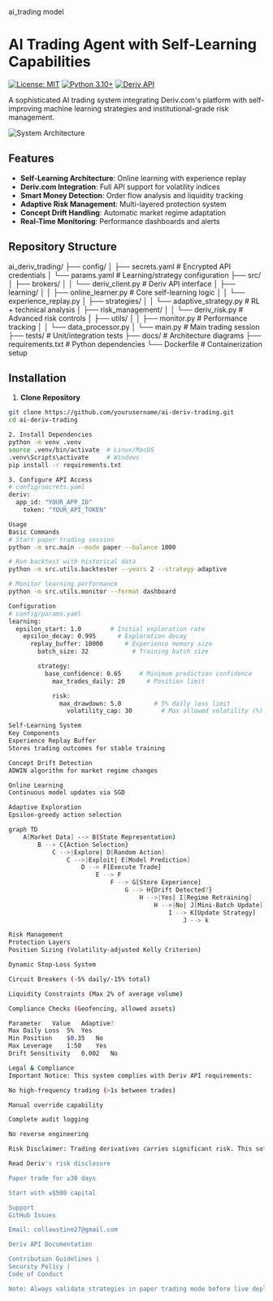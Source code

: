 ai_trading model

# AI Trading Agent with Self-Learning Capabilities

[![License: MIT](https://img.shields.io/badge/License-MIT-yellow.svg)](https://opensource.org/licenses/MIT)
[![Python 3.10+](https://img.shields.io/badge/python-3.10%2B-blue.svg)](https://www.python.org/downloads/)
[![Deriv API](https://img.shields.io/badge/Deriv-API-ff6a00)](https://api.deriv.com/)

A sophisticated AI trading system integrating Deriv.com's platform with self-improving machine learning strategies and institutional-grade risk management.

![System Architecture](docs/architecture.png)

## Features

- **Self-Learning Architecture**: Online learning with experience replay
- **Deriv.com Integration**: Full API support for volatility indices
- **Smart Money Detection**: Order flow analysis and liquidity tracking
- **Adaptive Risk Management**: Multi-layered protection system
- **Concept Drift Handling**: Automatic market regime adaptation
- **Real-Time Monitoring**: Performance dashboards and alerts

## Repository Structure

ai_deriv_trading/
├── config/
│ ├── secrets.yaml # Encrypted API credentials
│ └── params.yaml # Learning/strategy configuration
├── src/
│ ├── brokers/
│ │ └── deriv_client.py # Deriv API interface
│ ├── learning/
│ │ ├── online_learner.py # Core self-learning logic
│ │ └── experience_replay.py
│ ├── strategies/
│ │ └── adaptive_strategy.py # RL + technical analysis
│ ├── risk_management/
│ │ └── deriv_risk.py # Advanced risk controls
│ ├── utils/
│ │ ├── monitor.py # Performance tracking
│ │ └── data_processor.py
│ └── main.py # Main trading session
├── tests/ # Unit/integration tests
├── docs/ # Architecture diagrams
├── requirements.txt # Python dependencies
└── Dockerfile # Containerization setup

## Installation

1. **Clone Repository**
```bash
git clone https://github.com/yourusername/ai-deriv-trading.git
cd ai-deriv-trading

2. Install Dependencies
python -m venv .venv
source .venv/bin/activate  # Linux/MacOS
.venv\Scripts\activate     # Windows
pip install -r requirements.txt

3. Configure API Access
# config/secrets.yaml
deriv:
  app_id: "YOUR_APP_ID"
    token: "YOUR_API_TOKEN"

Usage
Basic Commands
# Start paper trading session
python -m src.main --mode paper --balance 1000

# Run backtest with historical data
python -m src.utils.backtester --years 2 --strategy adaptive

# Monitor learning performance
python -m src.utils.monitor --format dashboard

Configuration
# config/params.yaml
learning:
  epsilon_start: 1.0        # Initial exploration rate
    epsilon_decay: 0.995      # Exploration decay
      replay_buffer: 10000      # Experience memory size
        batch_size: 32            # Training batch size

        strategy:
          base_confidence: 0.65     # Minimum prediction confidence
            max_trades_daily: 20      # Position limit

            risk:
              max_drawdown: 5.0         # 5% daily loss limit
                volatility_cap: 30        # Max allowed volatility (%)

Self-Learning System
Key Components
Experience Replay Buffer
Stores trading outcomes for stable training

Concept Drift Detection
ADWIN algorithm for market regime changes

Online Learning
Continuous model updates via SGD

Adaptive Exploration
Epsilon-greedy action selection

graph TD
    A[Market Data] --> B(State Representation)
        B --> C{Action Selection}
            C -->|Explore| D[Random Action]
                C -->|Exploit| E[Model Prediction]
                    D --> F[Execute Trade]
                        E --> F
                            F --> G[Store Experience]
                                G --> H{Drift Detected?}
                                    H -->|Yes| I[Regime Retraining]
                                        H -->|No| J[Mini-Batch Update]
                                            I --> K[Update Strategy]
                                                J --> k

Risk Management
Protection Layers
Position Sizing (Volatility-adjusted Kelly Criterion)

Dynamic Stop-Loss System

Circuit Breakers (-5% daily/-15% total)

Liquidity Constraints (Max 2% of average volume)

Compliance Checks (Geofencing, allowed assets)

Parameter   Value   Adaptive?
Max Daily Loss  5%  Yes
Min Position    $0.35   No
Max Leverage    1:50    Yes
Drift Sensitivity   0.002   No

Legal & Compliance
Important Notice: This system complies with Deriv API requirements:

No high-frequency trading (>1s between trades)

Manual override capability

Complete audit logging

No reverse engineering

Risk Disclaimer: Trading derivatives carries significant risk. This software does not guarantee profits. Users must:

Read Deriv's risk disclosure

Paper trade for ≥30 days

Start with ≤$500 capital

Support
GitHub Issues

Email: collaustine27@gmail.com

Deriv API Documentation

Contribution Guidelines |
Security Policy |
Code of Conduct

Note: Always validate strategies in paper trading mode before live deployment. Monitor performance daily during initial phases.
